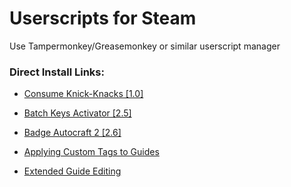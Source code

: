# Userscripts for Steam
Use Tampermonkey/Greasemonkey or similar userscript manager

### Direct Install Links:
* [Consume Knick-Knacks [1.0]](https://github.com/LiteOnE/Steam-Scripts/blob/master/Consume-Knick-Knacks/Consume-Knick-Knacks.user.js)

* [Batch Keys Activator [2.5]](https://github.com/LiteOnE/Steam-Scripts/raw/master/Batch-Keys-Activator/Batch-Keys-Activator.user.js)

* [Badge Autocraft 2 [2.6]](https://github.com/LiteOnE/Steam-Scripts/raw/master/Badge-Autocraft-2/Badge-Autocraft-2.user.js)

* [Applying Custom Tags to Guides](https://github.com/LiteOnE/Steam-Scripts/raw/master/Applying-Custom-Tags-to-Guides.user.js)

* [Extended Guide Editing](https://github.com/LiteOnE/Steam-Scripts/raw/master/Extended-Guide-Editing.user.js)
